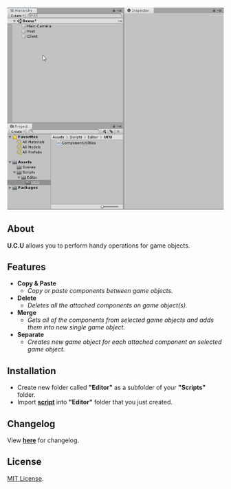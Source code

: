 <p align="center">
  <a href="#"><img src="https://github.com/iozsaygi/unity-component-copier/blob/master/media/v1.3 fixed.gif"/></a>
</p>

## About
**U.C.U** allows you to perform handy operations for game objects.

## Features
* **Copy & Paste**
    * _Copy or paste components between game objects._
* **Delete** 
    * _Deletes all the attached components on game object(s)._
* **Merge**
    * _Gets all of the components from selected game objects and adds them into new single game object._
* **Separate**
    * _Creates new game object for each attached component on selected game object._

## Installation
* Create new folder called **"Editor"** as a subfolder of your **"Scripts"** folder.
* Import **[script](https://github.com/iozsaygi/unity-component-utilities/tree/master/unity-component-utilities/Assets/Scripts/Editor/UCU)** into **"Editor"** folder that you just created.

## Changelog
View **[here](https://github.com/iozsaygi/unity-component-copier/blob/master/CHANGELOG.md)** for changelog.

## License
[MIT License](https://github.com/iozsaygi/unity-component-copier/blob/master/LICENSE).
